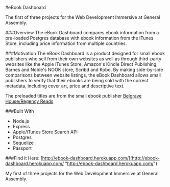 #eBook Dashboard

The first of three projects for the Web Development Immersive at General Assembly.

###Overview
The eBook Dashboard compares ebook information from a pre-loaded Postgres database with ebook information from the iTunes Store, including price information from multiple countries.

###Motivation
The eBook Dashboard is a product designed for small ebook publishers who sell from their own websites as well as through third-party websites like the Apple iTunes Store, Amazon's Kindle Direct Publishing, Barnes and Noble's NOOK store, Scribd and Kobo. By making side-by-side comparisons between website listings, the eBook Dashboard allows small publishers to verify that their ebooks are being sold with the correct metadata, including cover art, price and descriptive text. 

The preloaded titles are from the small ebook publisher [Belgrave House/Regency Reads](http://www.belgravehouse.com/ "Belgrave House/Regency Reads")

###Built With
* Node.js
* Express
* Apple/iTunes Store Search API
* Postgres
* Sequelize
* Passport

###Find it Here:
[http://ebook-dashboard.herokuapp.com/](http://ebook-dashboard.herokuapp.com/ "http://ebook-dashboard.herokuapp.com/")

My first of three projects for the Web Development Immersive at General Assembly.
